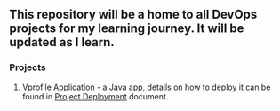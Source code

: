 ## This repository will be a home to all DevOps projects for my learning journey. It will be updated as I learn.

### Projects

1. Vprofile Application - a Java app, details on how to deploy it can be found in [Project Deployment](/vprofile-local-env/project-deploy-details.md) document.
